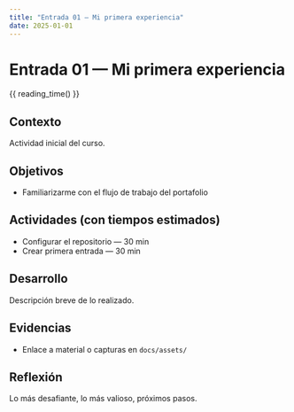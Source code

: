 ```yaml
---
title: "Entrada 01 — Mi primera experiencia"
date: 2025-01-01
---
```


# Entrada 01 — Mi primera experiencia

{{ reading_time() }}

## Contexto
Actividad inicial del curso.

## Objetivos
- Familiarizarme con el flujo de trabajo del portafolio

## Actividades (con tiempos estimados)
- Configurar el repositorio — 30 min
- Crear primera entrada — 30 min

## Desarrollo
Descripción breve de lo realizado.

## Evidencias
- Enlace a material o capturas en `docs/assets/`

## Reflexión
Lo más desafiante, lo más valioso, próximos pasos.


